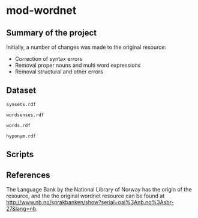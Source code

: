 # mod-wordnet

## Summary of the project
Initially, a number of changes was made to the original resource:
- Correction of syntax errors
- Removal proper nouns and multi word expressions
- Removal structural and other errors

## Dataset
`synsets.rdf`

`wordsenses.rdf`

`words.rdf`

`hyponym.rdf`

## Scripts

## References
The Language Bank by the National Library of Norway has the origin of the resource, and the 
the original wordnet resource can be found at http://www.nb.no/sprakbanken/show?serial=oai%3Anb.no%3Asbr-27&lang=nb.
